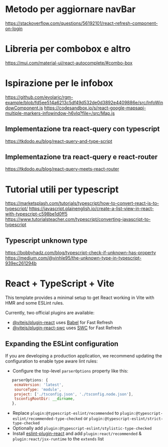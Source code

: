 # Metodo per aggiornare navBar
https://stackoverflow.com/questions/56192101/react-refresh-component-on-login

# Libreria per combobox e altro
https://mui.com/material-ui/react-autocomplete/#combo-box

# Ispirazione per le infobox
https://github.com/evolaric/rgm-example/blob/fd5ee514a6213c5df49d532de0d3892e4409886e/src/InfoWindowComponent.js
https://codesandbox.io/s/react-google-mapsapi-multiple-markers-infowindow-h6vlq?file=/src/Map.js

## Implementazione tra react-query con typescript
https://tkdodo.eu/blog/react-query-and-type-script

## Implementazione tra react-query e react-router
https://tkdodo.eu/blog/react-query-meets-react-router

# Tutorial utili per typescript
https://marketsplash.com/tutorials/typescript/how-to-convert-react-js-to-typescript/
https://javascript.plainenglish.io/create-a-list-view-in-react-with-typescript-c598be1d0ff5
https://www.tutorialsteacher.com/typescript/converting-javascript-to-typescript

## Typescript unknown type
https://bobbyhadz.com/blog/typescript-check-if-unknown-has-property
https://medium.com/@vinhle95/the-unknown-type-in-typescript-939ec261294b

# React + TypeScript + Vite

This template provides a minimal setup to get React working in Vite with HMR and some ESLint rules.

Currently, two official plugins are available:

- [@vitejs/plugin-react](https://github.com/vitejs/vite-plugin-react/blob/main/packages/plugin-react/README.md) uses [Babel](https://babeljs.io/) for Fast Refresh
- [@vitejs/plugin-react-swc](https://github.com/vitejs/vite-plugin-react-swc) uses [SWC](https://swc.rs/) for Fast Refresh

## Expanding the ESLint configuration

If you are developing a production application, we recommend updating the configuration to enable type aware lint rules:

- Configure the top-level `parserOptions` property like this:

```js
   parserOptions: {
    ecmaVersion: 'latest',
    sourceType: 'module',
    project: ['./tsconfig.json', './tsconfig.node.json'],
    tsconfigRootDir: __dirname,
   },
```

- Replace `plugin:@typescript-eslint/recommended` to `plugin:@typescript-eslint/recommended-type-checked` or `plugin:@typescript-eslint/strict-type-checked`
- Optionally add `plugin:@typescript-eslint/stylistic-type-checked`
- Install [eslint-plugin-react](https://github.com/jsx-eslint/eslint-plugin-react) and add `plugin:react/recommended` & `plugin:react/jsx-runtime` to the `extends` list
